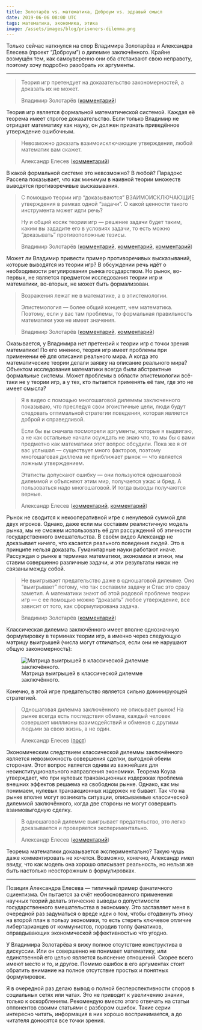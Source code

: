 ```yaml
---
title: Золотарёв vs. математика, Доброум vs. здравый смысл
date: 2019-06-06 08:00 UTC
tags: математика, экономика, этика
image: /assets/images/blog/prisoners-dilemma.png
---
```

Только сейчас наткнулся на спор Владимира Золотарёва и Александра Елесева
(проект “Доброум”) о дилемме заключённого. Крайне возмущён тем, как
самоуверенно они оба отстаивают свою неправоту, поэтому хочу подробно разобрать
их аргументы.

---

<blockquote class="border-left ml-2 pl-3">
  <p>
    Теория игр претендует на доказательство закономерностей, а доказать их
    не может.
  </p>
  <footer class="blockquote-footer">
    Владимир Золотарёв (<a href="https://www.facebook.com/groups/Austrianeconomics/permalink/2750504644989694/?comment_id=2750541701652655&reply_comment_id=2754709661235859">комментарий</a>)
  </footer>
</blockquote>

Теория игр является формальной математической системой. Каждая её теорема имеет
строгое доказательство. Если только Владимир не отрицает математику как науку,
он должен признать приведённое утверждение ошибочным.

<blockquote class="border-left ml-2 pl-3">
  <p>
    Невозможно доказать взаимоисключающие утверждения, любой математик вам
    скажет.
  </p>
  <footer class="blockquote-footer">
    Александр Елесев (<a href="https://www.facebook.com/groups/Austrianeconomics/permalink/2778187542221404/?comment_id=2779135835459908&reply_comment_id=2780169782023180">комментарий</a>)
  </footer>
</blockquote>

В какой формальной системе это невозможно? В любой? Парадокс Рассела показывает,
что как минимум в наивной теории множеств выводятся противоречивые высказывания.

<blockquote class="border-left ml-2 pl-3">
  <p>
    С помощью теории игр “доказываются” ВЗАИМОИСКЛЮЧАЮЩИЕ утверждения в рамках
    одной “задачи”. О какой ценности такого инструмента может идти речь?
  </p>
  <p>
    Ну и общий косяк теории игр — решение задачи будет таким, каким вы зададите
    его в условиях задачи, то есть можно “доказывать” противоположные тезисы.
  </p>
  <footer class="blockquote-footer">
    Владимир Золотарёв (<a href="https://www.facebook.com/groups/Austrianeconomics/permalink/2850158251690999/?comment_id=2850263208347170&reply_comment_id=2850329518340539">комментарий</a>,
    <a href="https://www.facebook.com/groups/Austrianeconomics/permalink/2750504644989694/?comment_id=2750541701652655">комментарий</a>,
    <a href="https://www.facebook.com/groups/Austrianeconomics/permalink/2778187542221404/?comment_id=2779135835459908&reply_comment_id=2779274285446063">комментарий</a>)
  </footer>
</blockquote>

Может ли Владимир привести пример противоречивых высказываний, которые
выводятся из теории игр? В обсуждении речь идёт о необходимости регулирования
рынка государством. Но рынок, во-первых, не является предметом исследования
теории игр и математики, во-вторых, не может быть формализован.

<blockquote class="border-left ml-2 pl-3">
  <p>
    Возражения лежат не в математике, а в эпистемологии.
  </p>
  <p>
    Эпистемология — более общий концепт, чем математика. Поэтому, если у вас
    там проблемы, то формальная правильность математики уже не имеет значения.
  </p>
  <footer class="blockquote-footer">
    Владимир Золотарёв (<a href="https://www.facebook.com/groups/Austrianeconomics/permalink/2778187542221404/?comment_id=2779065048800320">комментарий</a>,
    <a href="https://www.facebook.com/groups/Austrianeconomics/permalink/2778187542221404/?comment_id=2779065048800320&reply_comment_id=2780177028689122">комментарий</a>)
  </footer>
</blockquote>

Оказывается, у Владимира нет претензий к теории игр с точки зрения математики!
По его мнению, теория игр имеет проблемы при применении её для описания
реального мира. А когда это математические теории делали заявку на описание
реального мира? Объектом исследования математики всегда были абстрактные
формальные системы. Может проблемы в области эпистемологии всё-таки не у теории
игр, а у тех, кто пытается применять её там, где это не имеет смысла?

<blockquote class="border-left ml-2 pl-3">
  <p>
    Я в видео с помощью многошаговой дилеммы заключенного показываю, что
    преследуя свои эгоистичные цели, люди будут следовать оптимальной стратегии
    поведения, которая является доброй и справедливой.
  </p>
  <p>
    Если бы вы сначала посмотрели аргументы, которые я выдвигаю, а не как
    остальные начали осуждать не знаю что, то мы бы с вами предметно как
    математики этот вопрос обсудили. Пока же я от вас услышал — существует
    много факторов, поэтому многошаговая диллема не приближает рынок — что
    является ложным утверждением.
  </p>
  <p>
    Этатисты допускают ошибку — они пользуются одношаговой дилеммой и объясняют
    этим мир, получается ужас и бред. А пользоваться надо многошаговой. И тогда
    выводы получаются верные.
  </p>
  <footer class="blockquote-footer">
    Александр Елесев (<a href="https://www.facebook.com/groups/Austrianeconomics/permalink/2746912538682238/?comment_id=2746915048681987&reply_comment_id=2746972632009562">комментарий</a>,
    <a href="https://www.facebook.com/groups/Austrianeconomics/permalink/2746912538682238/?comment_id=2746919918681500&reply_comment_id=2747015182005307">комментарий</a>)
  </footer>
</blockquote>

Рынок не сводится к некооперативной игре с ненулевой суммой для двух игроков.
Однако, даже если мы составим реалистичную модель рынка, мы не сможем
использовать её для рассуждений об этичности государственного вмешательства.
В своём видео Александр не доказывает ничего, что касается реального поведения
людей. Это в принципе нельзя доказать. Гуманитарные науки работают иначе.
Рассуждая о рынке в терминах математики, экономики и этики, мы ставим
совершенно различные задачи, и эти результаты никак не связаны между собой.

<blockquote class="border-left ml-2 pl-3">
  <p>
    Не выигрывает предательство даже в одношаговой дилемме. Оно “выигрывает”
    потому, что так составили задачу и Стас это сразу заметил. А математики
    знают об этой родовой проблеме теории игр — с ее помощью можно “доказать”
    любое утверждение, все зависит от того, как сформулирована задача.
  </p>
  <footer class="blockquote-footer">
    Владимир Золотарёв (<a href="https://www.facebook.com/groups/Austrianeconomics/permalink/2746912538682238/?comment_id=2748802761826549&reply_comment_id=2750368628336629">комментарий</a>)
  </footer>
</blockquote>

Классическая дилемма заключённого имеет вполне однозначную формулировку
в терминах теории игр, а именно через следующую матрицу выигрышей (числа могут
отличаться, если они не нарушают общую закономерность):

<div class="d-flex justify-content-center">
 <figure class="cl-figure-nice">
  <img src="/assets/images/blog/prisoners-dilemma.png"
       alt="Матрица выигрышей в классической дилемме заключённого."/>
  <figcaption>
    Матрица выигрышей в классической дилемме заключённого.
  </figcaption>
 </figure>
</div>

Конечно, в этой игре предательство является сильно доминирующей стратегией.

<blockquote class="border-left ml-2 pl-3">
  <p>
    Одношаговая дилемма заключённого не описывает рынок! На рынке всегда есть
    последствия обмана, каждый человек совершает миллионы взаимодействий
    и обменов с другими людьми за свою жизнь, а не один.
  </p>
  <footer class="blockquote-footer">
    Александр Елесев (<a href="https://www.facebook.com/groups/Austrianeconomics/permalink/2758006147572877/">пост</a>)
  </footer>
</blockquote>

Экономическим следствием классической дилеммы заключённого является
невозможность совершения сделки, выгодной обеим сторонам. Этот вопрос является
одним из важнейших для неоинституционального направления экономики. Теорема
Коуза утверждает, что при нулевых транзакционных издержках проблема внешних
эффектов решаема на свободном рынке. Однако, как мы понимаем, нулевых
транзакционных издержек не бывает. Так что на рынке вполне могут возникать
ситуации, описываемые классической дилеммой заключённого, когда две стороны
не могут совершить взаимовыгодную сделку.

<blockquote class="border-left ml-2 pl-3">
  <p>
    В одношаговой дилемме выигрывает предательство, это легко доказывается
    и проверяется экспериментально.
  </p>
  <footer class="blockquote-footer">
    Александр Елесев (<a href="https://www.facebook.com/groups/Austrianeconomics/permalink/2746912538682238/?comment_id=2748802761826549&reply_comment_id=2754261787947313">комментарий</a>)
  </footer>
</blockquote>

Теорема математики доказывается экспериментально? Такую чушь даже
комментировать не хочется. Возможно, конечно, Александр имел ввиду, что как
модель она хорошо описывает реальность, но нельзя же быть настолько
неосторожным в формулировках.

---

Позиция Александра Елесева — типичный пример фанатичного сциентизма. Он
пытается за счёт необоснованного применения научных теорий делать этические
выводы о допустимости государственного вмешательства в экономику. Это
заставляет меня в очередной раз задуматься о вреде идеи о том, чтобы отодвинуть
этику на второй план в пользу экономики, то есть стереть ключевое отличие
либертарианцев от коммунистов, породив толпу фанатиков, оправдывающих
экономической эффективностью что угодно.

У Владимира Золотарёва я вижу полное отсутствие конструктива в дискуссии. Или
он совершенно не понимает математику, или единственной его целью является
выяснение отношений. Скорее всего имеют место и то, и другое. Помимо ошибок
в его аргументах стоит обратить внимание на полное отсутствие простых
и понятных формулировок.

Я в очередной раз делаю вывод о полной бесперспективности споров в социальных
сетях или чатах. Это не приводит к увеличению знания, только к оскорблениям.
Рекомендую вместо этого отвечать на статьи оппонентов своими статьями
с разбором ошибок. Такие серии интересно читать, информация в них хорошо
воспринимается, а до читателя доносятся все точки зрения.
